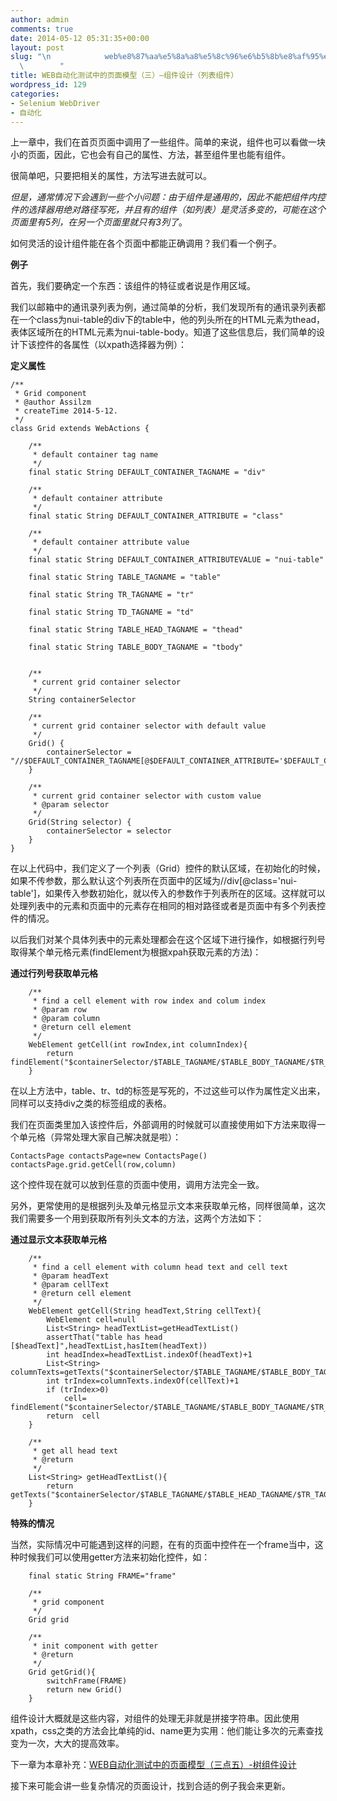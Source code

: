 ```yaml
---
author: admin
comments: true
date: 2014-05-12 05:31:35+00:00
layout: post
slug: "\n            web%e8%87%aa%e5%8a%a8%e5%8c%96%e6%b5%8b%e8%af%95%e4%b8%ad%e7%9a%84%e9%a1%b5%e9%9d%a2%e6%a8%a1%e5%9e%8b%ef%bc%88%e4%b8%89%ef%bc%89-%e7%bb%84%e4%bb%b6%e8%ae%be%e8%ae%a1\n\
  \        "
title: WEB自动化测试中的页面模型（三）–组件设计（列表组件）
wordpress_id: 129
categories:
- Selenium WebDriver
- 自动化
---
```



上一章中，我们在首页页面中调用了一些组件。简单的来说，组件也可以看做一块小的页面，因此，它也会有自己的属性、方法，甚至组件里也能有组件。







很简单吧，只要把相关的属性，方法写进去就可以。







_但是，通常情况下会遇到一些个小问题：由于组件是通用的，因此不能把组件内控件的选择器用绝对路径写死，并且有的组件（如列表）是灵活多变的，可能在这个页面里有5列，在另一个页面里就只有3列了_。







如何灵活的设计组件能在各个页面中都能正确调用？我们看一个例子。















**例子**







首先，我们要确定一个东西：该组件的特征或者说是作用区域。







我们以邮箱中的通讯录列表为例，通过简单的分析，我们发现所有的通讯录列表都在一个class为nui-table的div下的table中，他的列头所在的HTML元素为thead，表体区域所在的HTML元素为nui-table-body。知道了这些信息后，我们简单的设计下该控件的各属性（以xpath选择器为例）：







**定义属性**







    /**
     * Grid component
     * @author Assilzm
     * createTime 2014-5-12.
     */
    class Grid extends WebActions {

        /**
         * default container tag name
         */
        final static String DEFAULT_CONTAINER_TAGNAME = "div"

        /**
         * default container attribute
         */
        final static String DEFAULT_CONTAINER_ATTRIBUTE = "class"

        /**
         * default container attribute value
         */
        final static String DEFAULT_CONTAINER_ATTRIBUTEVALUE = "nui-table"

        final static String TABLE_TAGNAME = "table"

        final static String TR_TAGNAME = "tr"

        final static String TD_TAGNAME = "td"

        final static String TABLE_HEAD_TAGNAME = "thead"

        final static String TABLE_BODY_TAGNAME = "tbody"


        /**
         * current grid container selector
         */
        String containerSelector

        /**
         * current grid container selector with default value
         */
        Grid() {
            containerSelector = "//$DEFAULT_CONTAINER_TAGNAME[@$DEFAULT_CONTAINER_ATTRIBUTE='$DEFAULT_CONTAINER_ATTRIBUTEVALUE']"
        }

        /**
         * current grid container selector with custom value
         * @param selector
         */
        Grid(String selector) {
            containerSelector = selector
        }
    }













在以上代码中，我们定义了一个列表（Grid）控件的默认区域，在初始化的时候，如果不传参数，那么默认这个列表所在页面中的区域为//div[@class='nui-table']，如果传入参数初始化，就以传入的参数作于列表所在的区域。这样就可以处理列表中的元素和页面中的元素存在相同的相对路径或者是页面中有多个列表控件的情况。







以后我们对某个具体列表中的元素处理都会在这个区域下进行操作，如根据行列号取得某个单元格元素(findElement为根据xpah获取元素的方法)：







**通过行列号获取单元格**







        /**
         * find a cell element with row index and colum index
         * @param row
         * @param column
         * @return cell element
         */
        WebElement getCell(int rowIndex,int columnIndex){
            return findElement("$containerSelector/$TABLE_TAGNAME/$TABLE_BODY_TAGNAME/$TR_TAGNAME[$rowIndex]/$TD_TAGNAME[$columnIndex]")
        }






在以上方法中，table、tr、td的标签是写死的，不过这些可以作为属性定义出来，同样可以支持div之类的标签组成的表格。







我们在页面类里加入该控件后，外部调用的时候就可以直接使用如下方法来取得一个单元格（异常处理大家自己解决就是啦）：







    ContactsPage contactsPage=new ContactsPage()
    contactsPage.grid.getCell(row,column)






这个控件现在就可以放到任意的页面中使用，调用方法完全一致。







另外，更常使用的是根据列头及单元格显示文本来获取单元格，同样很简单，这次我们需要多一个用到获取所有列头文本的方法，这两个方法如下：







**通过显示文本获取单元格**







        /**
         * find a cell element with column head text and cell text
         * @param headText
         * @param cellText
         * @return cell element
         */
        WebElement getCell(String headText,String cellText){
            WebElement cell=null
            List<String> headTextList=getHeadTextList()
            assertThat("table has head [$headText]",headTextList,hasItem(headText))
            int headIndex=headTextList.indexOf(headText)+1
            List<String> columnTexts=getTexts("$containerSelector/$TABLE_TAGNAME/$TABLE_BODY_TAGNAME/$TR_TAGNAME/$TD_TAGNAME[$headIndex]")
            int trIndex=columnTexts.indexOf(cellText)+1
            if (trIndex>0)
                cell= findElement("$containerSelector/$TABLE_TAGNAME/$TABLE_BODY_TAGNAME/$TR_TAGNAME[$trIndex]/$TD_TAGNAME[$headIndex]")
            return  cell
        }

        /**
         * get all head text
         * @return
         */
        List<String> getHeadTextList(){
            return getTexts("$containerSelector/$TABLE_TAGNAME/$TABLE_HEAD_TAGNAME/$TR_TAGNAME/$TD_TAGNAME")
        }














**特殊的情况**







当然，实际情况中可能遇到这样的问题，在有的页面中控件在一个frame当中，这种时候我们可以使用getter方法来初始化控件，如：







        final static String FRAME="frame"

        /**
         * grid component
         */
        Grid grid

        /**
         * init component with getter
         * @return
         */
        Grid getGrid(){
            switchFrame(FRAME)
            return new Grid()
        }






组件设计大概就是这些内容，对组件的处理无非就是拼接字符串。因此使用xpath，css之类的方法会比单纯的id、name更为实用：他们能让多次的元素查找变为一次，大大的提高效率。







下一章为本章补充：[WEB自动化测试中的页面模型（三点五）-树组件设计](http://www.assilzm.com/?p=138)







接下来可能会讲一些复杂情况的页面设计，找到合适的例子我会来更新。
